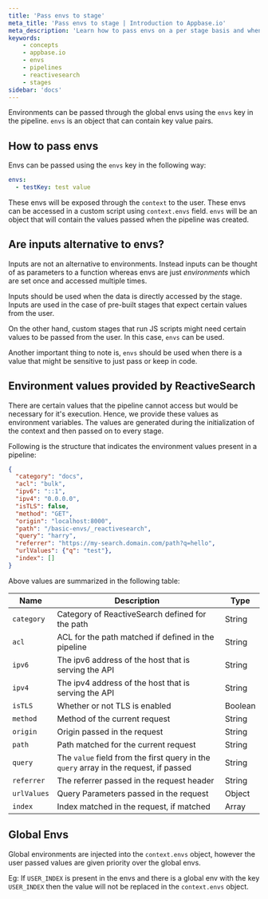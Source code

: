 ```yaml
---
title: 'Pass envs to stage'
meta_title: 'Pass envs to stage | Introduction to Appbase.io'
meta_description: 'Learn how to pass envs on a per stage basis and when to use inputs instead'
keywords:
    - concepts
    - appbase.io
    - envs
    - pipelines
    - reactivesearch
    - stages
sidebar: 'docs'
---
```


Environments can be passed through the global envs using the `envs` key in the pipeline. `envs` is an object that can contain key value pairs.

## How to pass envs

Envs can be passed using the `envs` key in the following way:

```yml
envs:
  - testKey: test value
```

These envs will be exposed through the `context` to the user. These envs can be accessed in a custom script using `context.envs` field. `envs` will be an object that will contain the values passed when the pipeline was created.

## Are inputs alternative to envs?

Inputs are not an alternative to environments. Instead inputs can be thought of as parameters to a function whereas envs are just _environments_ which are set once and accessed multiple times.

Inputs should be used when the data is directly accessed by the stage. Inputs are used in the case of pre-built stages that expect certain values from the user.

On the other hand, custom stages that run JS scripts might need certain values to be passed from the user. In this case, `envs` can be used.

Another important thing to note is, `envs` should be used when there is a value that might be sensitive to just pass or keep in code.

## Environment values provided by ReactiveSearch

There are certain values that the pipeline cannot access but would be necessary for it's execution. Hence, we provide these values as environment variables. The values are generated during the initialization of the context and then passed on to every stage.

Following is the structure that indicates the environment values present in a pipeline:

```json
{
  "category": "docs",
  "acl": "bulk",
  "ipv6": "::1",
  "ipv4": "0.0.0.0",
  "isTLS": false,
  "method": "GET",
  "origin": "localhost:8000",
  "path": "/basic-envs/_reactivesearch",
  "query": "harry",
  "referrer": "https://my-search.domain.com/path?q=hello",
  "urlValues": {"q": "test"},
  "index": []
}
```

Above values are summarized in the following table:

| Name | Description | Type |
|---|---|---|
| `category` | Category of ReactiveSearch defined for the path | String |
| `acl` | ACL for the path matched if defined in the pipeline | String |
| `ipv6` | The ipv6 address of the host that is serving the API | String |
| `ipv4` | The ipv4 address of the host that is serving the API | String |
| `isTLS` | Whether or not TLS is enabled | Boolean |
| `method` | Method of the current request | String |
| `origin` | Origin passed in the request | String |
| `path` | Path matched for the current request | String |
| `query` | The `value` field from the first query in the `query` array in the request, if passed | String |
| `referrer` | The referrer passed in the request header | String |
| `urlValues` | Query Parameters passed in the request | Object |
| `index` | Index matched in the request, if matched | Array |

## Global Envs

Global environments are injected into the `context.envs` object, however the user passed values are given priority over the global envs.

Eg: If `USER_INDEX` is present in the envs and there is a global env with the key `USER_INDEX` then the value will not be replaced in the `context.envs` object.
